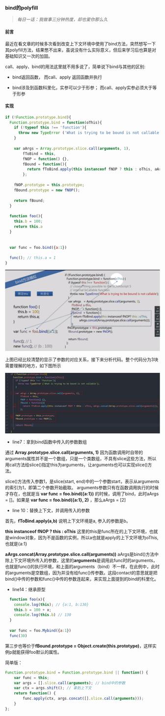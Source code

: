 ###  bind的polyfill

> *每日一话：我做事三分钟热度，却也爱你那么久*

#### 前言

最近在看文章的时候多次看到改变上下文环境中使用了bind方法，突然想写一下其polyfill方法，结果憋不出来，虽说没有什么实际意义，但后来学习后也算是对基础知识又一次的加固。

call、apply、bind的用法这里就不用多说了，简单说下bind与其他的区别: 

* bind返回函数， 而call、apply 返回函数并执行

* bind涉及到函数科里化，实参可以少于形参； 而call、apply实参必须大于等于形参


#### 实现

```javascript
if (!Function.prototype.bind){
  Function.prototype.bind = function(oThis){
    if (!typeof this !== 'function'){
      throw new TypeError ('What is trying to be bound is not callable');
    }

    var aArgs = Array.prototype.slice.call(arguments, 1),
        fToBind = this,
        fNOP = function() {},
        fBound = function(){
          return fToBind.apply(this instanceof fNOP ? this : oThis, aArgs.concat(Array.prototype.slice.call(arguments)));
        };
      
    fNOP.prototype = this.prototype;
    fBound.prototype = new fNOP();

    return fBound;
  }

  function foo(){
    this.b = 100;
    return this.a
  }


  var func = foo.bind({a:1})

  func(); // this.a = 1
}
```

<div align=center>

![bind](../../img/tiny/bind.png)

</div>

上图已经比较清楚的显示了参数的对应关系，接下来分析代码。整个代码分为3块需要理解的地方，如下图所示

<div align=center>

![bind2](../../img/tiny/bind2.jpg)

</div>

* line7：拿到bind函数中传入的参数数组

通过 **Array.prototype.slice.call(arguments, 1)** 因为函数调用时自带的arguments属性并不是一个数组，只是一个类数组，不具有slice这些方法，所以用call方法给slice()指定this为arguments，让arguments也可以实现slice()方法。

slice()方法传入参数1，是slice(start, end)中的一个参数start，表示从arguments的索引为1，即第二个参数开始截取。 
arguments参数只有在函数调用执行的时候才存在，也就是当 **var func = foo.bind({a:1})** 的时候，调用了bind，此时aArgs = []。如果是 **var func = foo.bind({a:1}, 2)** ，那么aArgs = [2]


* line 10：替换上下文，并调用传入的参数

首先，**fToBind.apply(a,b)** 说明上下文环境是a, 参入的参数是b。


**this instanceof fNOP ? this : oThis** 这里的this是func所在的上下文环境，也就是window对象，因为不是函数的实例，所以a也就是apply的上下文环境为oThis,也就是{a:1}

**aArgs.concat(Array.prototype.slice.call(arguments))** aArgs是bind()方法中除上下文环境外传入的参数，这里的**arguments**是调用此func时的arguments，也就是func()的执行环境，和上面的arguments（bind）不一样，在此例中，此时的arguments是空数组，因为并没有给func()传参数。这段contact的意思就是把bind()中传的参数和func()中传的参数连起来，来实现上面提到的bind的科里化。


* line14：继承原型

```javascript
  function foo(x){
    console.log(this); // {a:1, b:130}
    this.b = 100 + x;
    console.log(this.b) // 130
  }

  var func = foo.Mybind({a:1}) 
  func(30)
```

第三步也等价于**fBound.prototype = Object.create(this.prototype)**，这样实例p就能获得foo默认的属性。 

简单版：

```javascript
Function.prototype.bind = Function.prototype.bind || function() {
    var func = this;
    var args = [].slice.call(arguments); // bind中的参数
    var ctx = args.shift(); // 拿到上下文
    return function() {
        func.apply(ctx, args.concat([].slice.call(arguments)));
    }
};
```


